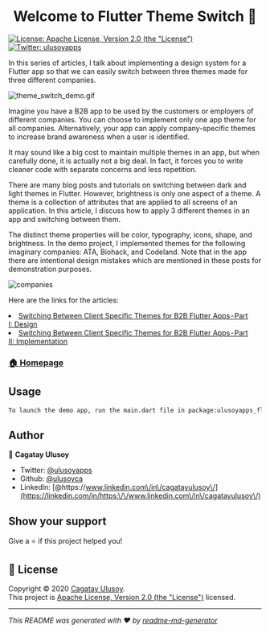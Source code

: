 <h1 align="center">Welcome to Flutter Theme Switch 👋</h1>
<p>
  <a href="http://www.apache.org/licenses/LICENSE-2.0" target="_blank">
    <img alt="License: Apache License, Version 2.0 (the &#34;License&#34;)" src="https://img.shields.io/badge/License-Apache License, Version 2.0 (the &#34;License&#34;)-yellow.svg" />
  </a>
  <a href="https://twitter.com/ulusoyapps" target="_blank">
    <img alt="Twitter: ulusoyapps" src="https://img.shields.io/twitter/follow/ulusoyapps.svg?style=social" />
  </a>
</p>

In this series of articles, I talk about implementing a design system
for a Flutter app so that we can easily switch between three themes made
for three different companies.

![theme_switch_demo.gif](screenshot/theme_switch_demo.gif)

Imagine you have a B2B app to be used by the customers or employers of
different companies. You can choose to implement only one app theme for
all companies. Alternatively, your app can apply company-specific themes
to increase brand awareness when a user is identified.

It may sound like a big cost to maintain multiple themes in an app, but
when carefully done, it is actually not a big deal. In fact, it forces
you to write cleaner code with separate concerns and less repetition.

There are many blog posts and tutorials on switching between dark and
light themes in Flutter. However, brightness is only one aspect of a
theme. A theme is a collection of attributes that are applied to all
screens of an application. In this article, I discuss how to apply 3
different themes in an app and switching between them.

The distinct theme properties will be color, typography, icons, shape,
and brightness. In the demo project, I implemented themes for the
following imaginary companies: ATA, Biohack, and Codeland. Note that in
the app there are intentional design mistakes which are mentioned in
these posts for demonstration purposes.

![companies](screenshot/companies.png)

Here are the links for the articles:

<li> <a href= "https://medium.com/@ulusoyca/switching-between-client-specific-themes-for-b2b-flutter-apps-part-i-design-c9c501700c0e">Switching Between Client Specific Themes for B2B Flutter Apps - Part I: Design</li>
<li> <a href= "https://medium.com/@ulusoyca/switching-between-client-specific-themes-for-b2b-flutter-apps-part-i-design-c9c501700c0e">Switching Between Client Specific Themes for B2B Flutter Apps - Part II: Implementation</li>

### 🏠 [Homepage](https://medium.com/@ulusoyca/switching-between-client-specific-themes-for-b2b-flutter-apps-part-i-design-c9c501700c0e)

## Usage

```sh
To launch the demo app, run the main.dart file in package:ulusoyapps_flutter/001-theme-switch-with-providers/
```

## Author

👤 **Cagatay Ulusoy**

* Twitter: [@ulusoyapps](https://twitter.com/ulusoyapps)
* Github: [@ulusoyca](https://github.com/ulusoyca)
* LinkedIn:
  [@https:\/\/www.linkedin.com\/in\/cagatayulusoy\/](https://linkedin.com/in/https:\/\/www.linkedin.com\/in\/cagatayulusoy\/)

## Show your support

Give a ⭐️ if this project helped you!

## 📝 License

Copyright © 2020 [Cagatay Ulusoy](https://github.com/ulusoyca).<br />
This project is
[Apache License, Version 2.0 (the &#34;License&#34;)](http://www.apache.org/licenses/LICENSE-2.0)
licensed.

***

_This README was generated with ❤️ by
[readme-md-generator](https://github.com/kefranabg/readme-md-generator)_
